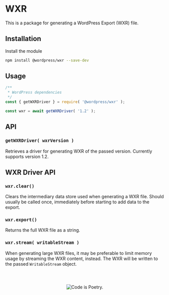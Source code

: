 # WXR

This is a package for generating a WordPress Export (WXR) file.

## Installation

Install the module

```bash
npm install @wordpress/wxr --save-dev
```

## Usage

```js
/**
 * WordPress dependencies
 */
const { getWXRDriver } = require( '@wordpress/wxr' );

const wxr = await getWXRDriver( '1.2' );
```

## API

### `getWXRDriver( wxrVersion )`

Retrieves a driver for generating WXR of the passed version. Currently supports version 1.2.

## WXR Driver API

### `wxr.clear()`

Clears the intermediary data store used when generating a WXR file. Should usually be called once,
immediately before starting to add data to the export.

### `wxr.export()`

Returns the full WXR file as a string.

### `wxr.stream( writableStream )`

When generating large WXR files, it may be preferable to limit memory usage by streaming the WXR content,
instead. The WXR will be written to the passed `WritableStream` object.

<span style="display: block; margin-top: 4em; text-align: center;">![Code is Poetry.](https://s.w.org/style/images/codeispoetry.png)</span>
